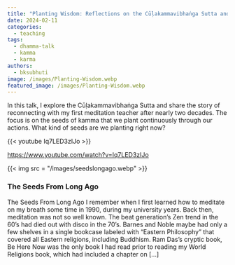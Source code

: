 ```yaml
---
title: "Planting Wisdom: Reflections on the Cūḷakammavibhaṅga Sutta and a Meditation Journey"
date: 2024-02-11
categories: 
  - teaching
tags: 
  - dhamma-talk
  - kamma
  - karma
authors: 
  - bksubhuti
image: /images/Planting-Wisdom.webp
featured_image: /images/Planting-Wisdom.webp
---
```


In this talk, I explore the Cūḷakammavibhaṅga Sutta and share the story of reconnecting with my first meditation teacher after nearly two decades. The focus is on the seeds of kamma that we plant continuously through our actions. What kind of seeds are we planting right now?

{{< youtube Iq7LED3zIJo >}}

https://www.youtube.com/watch?v=Iq7LED3zIJo

{{< img src = "/images/seedslongago.webp" >}}

### The Seeds From Long Ago

The Seeds From Long Ago I remember when I first learned how to meditate on my breath some time in 1990, during my university years. Back then, meditation was not so well known. The beat generation’s Zen trend in the 60’s had died out with disco in the 70’s. Barnes and Noble maybe had only a few shelves in a single bookcase labeled with “Eastern Philosophy” that covered all Eastern religions, including Buddhism. Ram Das’s cryptic book, Be Here Now was the only book I had read prior to reading my World Religions book, which had included a chapter on \[…\]
